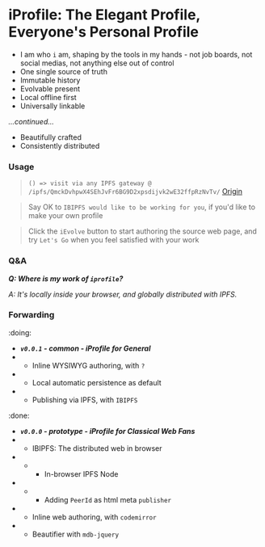 # iProfile: The Elegant Profile, Everyone's Personal Profile

- I am who `i` am, shaping by the tools in my hands - not job boards, not social medias, not anything else out of control
- One single source of truth
- Immutable history
- Evolvable present
- Local offline first
- Universally linkable

_...continued..._

- Beautifully crafted
- Consistently distributed

### Usage

> `() => visit via any IPFS gateway @ /ipfs/QmckDvhpwX4SEhJvFr6BG9D2xpsdijvk2wE32ffpRzNvTv/` [Origin](https://service.edening.net/ipfs/QmckDvhpwX4SEhJvFr6BG9D2xpsdijvk2wE32ffpRzNvTv/)

> Say OK to `IBIPFS would like to be working for you`, if you'd like to make your own profile

> Click the `iEvolve` button to start authoring the source web page, and try `Let's Go` when you feel satisfied with your work

### Q&A

**_Q: Where is my work of `iprofile`?_**

_A: It's locally inside your browser, and globally distributed with IPFS._

### Forwarding

:doing:
- **_`v0.0.1` - common - iProfile for General_**
- * Inline WYSIWYG authoring, with `?`
- * Local automatic persistence as default
- * Publishing via IPFS, with `IBIPFS`

:done:
- **_`v0.0.0` - prototype - iProfile for Classical Web Fans_**
- * IBIPFS: The distributed web in browser
- * * In-browser IPFS Node
- * * Adding `PeerId` as html meta `publisher`
- * Inline web authoring, with `codemirror`
- * Beautifier with `mdb-jquery`
